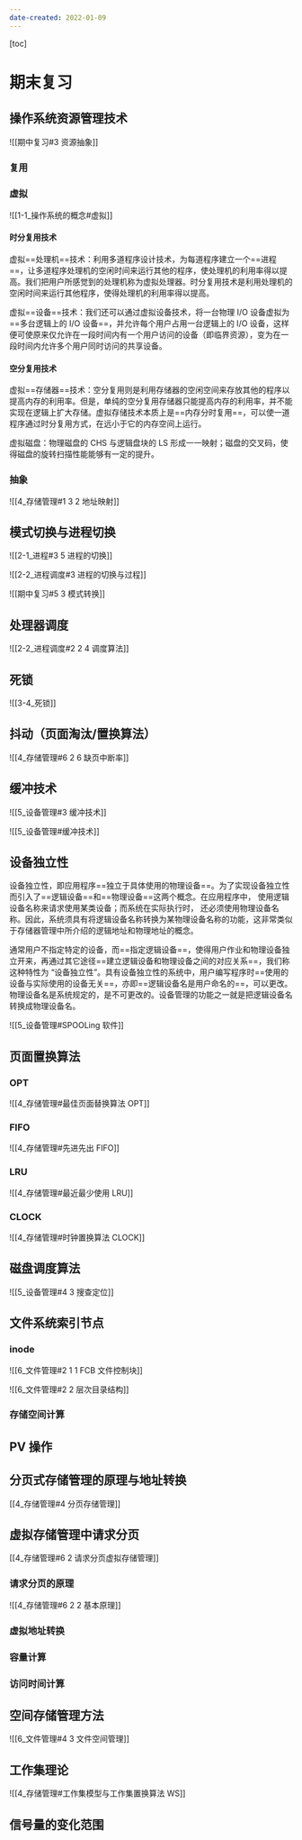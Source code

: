 ```yaml
---
date-created: 2022-01-09
---
```


[toc]

# 期末复习

## 操作系统资源管理技术

![[期中复习#3 资源抽象]]

### 复用

### 虚拟

![[1-1_操作系统的概念#虚拟]]

#### 时分复用技术

虚拟==处理机==技术：利用多道程序设计技术，为每道程序建立一个==进程==，让多道程序处理机的空闲时间来运行其他的程序，使处理机的利用率得以提高。我们把用户所感觉到的处理机称为虚拟处理器。时分复用技术是利用处理机的空闲时间来运行其他程序，使得处理机的利用率得以提高。

虚拟==设备==技术：我们还可以通过虚拟设备技术，将一台物理 I/O 设备虚拟为==多台逻辑上的 I/O 设备==，并允许每个用户占用一台逻辑上的 I/O 设备，这样便可使原来仅允许在一段时间内有一个用户访问的设备（即临界资源），变为在一段时间内允许多个用户同时访问的共享设备。

#### 空分复用技术

虚拟==存储器==技术：空分复用则是利用存储器的空闲空间来存放其他的程序以提高内存的利用率。但是，单纯的空分复用存储器只能提高内存的利用率，并不能实现在逻辑上扩大存储。虚拟存储技术本质上是==内存分时复用==，可以使一道程序通过时分复用方式，在远小于它的内存空间上运行。

虚拟磁盘：物理磁盘的 CHS 与逻辑盘块的 LS 形成一一映射；磁盘的交叉码，使得磁盘的旋转扫描性能能够有一定的提升。

### 抽象

![[4_存储管理#1 3 2 地址映射]]

## 模式切换与进程切换

![[2-1_进程#3 5 进程的切换]]

![[2-2_进程调度#3 进程的切换与过程]]

![[期中复习#5 3 模式转换]]

## 处理器调度

![[2-2_进程调度#2 2 4 调度算法]]

## 死锁

![[3-4_死锁]]

## 抖动（页面淘汰/置换算法）

![[4_存储管理#6 2 6 缺页中断率]]

## 缓冲技术

![[5_设备管理#3 缓冲技术]]

![[5_设备管理#缓冲技术]]

## 设备独立性

设备独立性，即应用程序==独立于具体使用的物理设备==。为了实现设备独立性而引入了==逻辑设备==和==物理设备==这两个概念。在应用程序中， 使用逻辑设备名称来请求使用某类设备；而系统在实际执行时， 还必须使用物理设备名称。因此，系统须具有将逻辑设备名称转换为某物理设备名称的功能，这非常类似于存储器管理中所介绍的逻辑地址和物理地址的概念。

通常用户不指定特定的设备，而==指定逻辑设备==，使得用户作业和物理设备独立开来，再通过其它途径==建立逻辑设备和物理设备之间的对应关系==，我们称这种特性为 “设备独立性”。具有设备独立性的系统中，用户编写程序时==使用的设备与实际使用的设备无关==，亦即==逻辑设备名是用户命名的==，可以更改。物理设备名是系统规定的，是不可更改的。设备管理的功能之一就是把逻辑设备名转换成物理设备名。

![[5_设备管理#SPOOLing 软件]]

## 页面置换算法

### OPT

![[4_存储管理#最佳页面替换算法 OPT]]



### FIFO

![[4_存储管理#先进先出 FIFO]]

### LRU

![[4_存储管理#最近最少使用 LRU]]

### CLOCK

![[4_存储管理#时钟置换算法 CLOCK]]

## 磁盘调度算法

![[5_设备管理#4 3 搜查定位]]

## 文件系统索引节点

### inode

![[6_文件管理#2 1 1 FCB 文件控制块]]

![[6_文件管理#2 2 层次目录结构]]

### 存储空间计算



## PV 操作

## 分页式存储管理的原理与地址转换

[[4_存储管理#4 分页存储管理]]

## 虚拟存储管理中请求分页

[[4_存储管理#6 2 请求分页虚拟存储管理]]

### 请求分页的原理

![[4_存储管理#6 2 2 基本原理]]

### 虚拟地址转换



### 容量计算

### 访问时间计算

## 空间存储管理方法

![[6_文件管理#4 3 文件空间管理]]

## 工作集理论

![[4_存储管理#工作集模型与工作集置换算法 WS]]

## 信号量的变化范围


